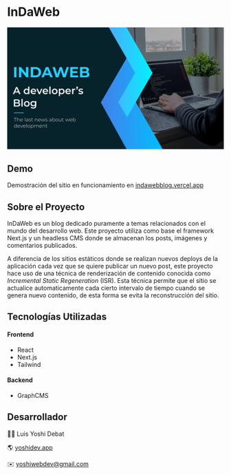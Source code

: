# InDaWeb
![InDaWeb Thumbnail](https://github.com/LYoshi02/Project-Images/blob/main/indaweb-blog/thumbnail.png?raw=true)



## Demo
Demostración del sitio en funcionamiento en [indawebblog.vercel.app](https://indawebblog.vercel.app/)



## Sobre el Proyecto
InDaWeb es un blog dedicado puramente a temas relacionados con el mundo del desarrollo web. Este proyecto utiliza como base el framework Next.js y un headless CMS donde se almacenan los posts, imágenes y comentarios publicados.

A diferencia de los sitios estáticos donde se realizan nuevos deploys de la aplicación cada vez que se quiere publicar un nuevo post, este proyecto hace uso de una técnica de renderización de contenido conocida como *Incremental Static Regeneration* (ISR). Esta técnica permite que el sitio se actualice automaticamente cada cierto intervalo de tiempo cuando se genera nuevo contenido, de esta forma se evita la reconstrucción del sitio.



## Tecnologías Utilizadas

#### Frontend
* React
* Next.js
* Tailwind

#### Backend
* GraphCMS



## Desarrollador

:man_technologist: Luis Yoshi Debat

:earth_americas: [yoshidev.app](https://yoshidev.netlify.app/)

:envelope:	 yoshiwebdev@gmail.com